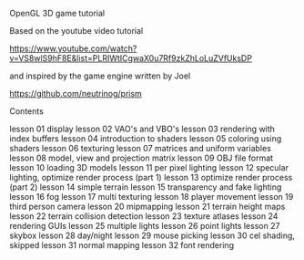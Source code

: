 OpenGL 3D game tutorial

Based on the youtube video tutorial

https://www.youtube.com/watch?v=VS8wlS9hF8E&list=PLRIWtICgwaX0u7Rf9zkZhLoLuZVfUksDP

and inspired by the game engine written by Joel

https://github.com/neutrinog/prism

Contents

lesson 01 display
lesson 02 VAO's and VBO's
lesson 03 rendering with index buffers
lesson 04 introduction to shaders
lesson 05 coloring using shaders
lesson 06 texturing
lesson 07 matrices and uniform variables
lesson 08 model, view and projection matrix
lesson 09 OBJ file format
lesson 10 loading 3D models
lesson 11 per pixel lighting
lesson 12 specular lighting, optimize render process (part 1)
lesson 13 optimize render process (part 2)
lesson 14 simple terrain
lesson 15 transparency and fake lighting
lesson 16 fog
lesson 17 multi texturing
lesson 18 player movement
lesson 19 third person camera
lesson 20 mipmapping
lesson 21 terrain height maps
lesson 22 terrain collision detection
lesson 23 texture atlases
lesson 24 rendering GUIs
lesson 25 multiple lights
lesson 26 point lights
lesson 27 skybox
lesson 28 day/night
lesson 29 mouse picking
lesson 30 cel shading, skipped
lesson 31 normal mapping
lesson 32 font rendering
